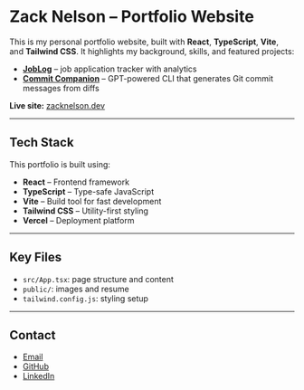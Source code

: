 # Zack Nelson – Portfolio Website

This is my personal portfolio website, built with **React**, **TypeScript**, **Vite**, and **Tailwind CSS**. It highlights my background, skills, and featured projects:

- [**JobLog**](https://joblog.zacknelson.dev/) – job application tracker with analytics
- [**Commit Companion**](https://github.com/nelson-zack/commit-companion) – GPT-powered CLI that generates Git commit messages from diffs

**Live site:** [zacknelson.dev](https://www.zacknelson.dev)

---

## Tech Stack

This portfolio is built using:

- **React** – Frontend framework
- **TypeScript** – Type-safe JavaScript
- **Vite** – Build tool for fast development
- **Tailwind CSS** – Utility-first styling
- **Vercel** – Deployment platform

---

## Key Files

- `src/App.tsx`: page structure and content
- `public/`: images and resume
- `tailwind.config.js`: styling setup

---

## Contact

- [Email](mailto:zacknelson15@gmail.com)
- [GitHub](https://github.com/nelson-zack)
- [LinkedIn](https://linkedin.com/in/nelsonzack)